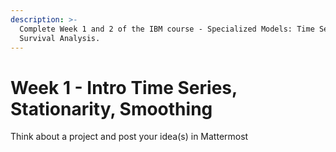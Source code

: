 ```yaml
---
description: >-
  Complete Week 1 and 2 of the IBM course - Specialized Models: Time Series and
  Survival Analysis.
---
```


# Week 1 - Intro Time Series, Stationarity, Smoothing

Think about a project and post your idea(s) in Mattermost
